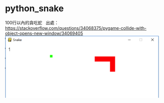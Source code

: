 # python_snake
100行以內的貪吃蛇   
出處：https://stackoverflow.com/questions/34068375/pygame-collide-with-object-opens-new-window/34069405  
![](snake.png)
